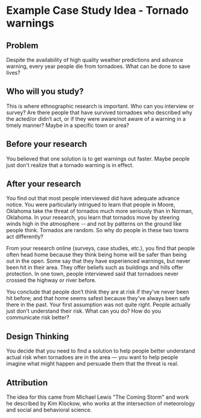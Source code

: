 # Example Case Study Idea - Tornado warnings

## Problem

Despite the availability of high quality weather predictions and advance warning, every year people die from tornadoes. What can be done to save lives?

## Who will you study?

This is where ethnographic research is important. Who can you interview or survey? Are there people that have survived tornadoes who described why the acted/or didn’t act, or if they were aware/not aware of a warning in a timely manner? Maybe in a specific town or area?

## Before your research

You believed that one solution is to get warnings out faster. Maybe people just don't realize that a tornado warning is in effect.

## After your research

You find out that most people interviewed did have adequate advance notice. You were particularly intrigued to learn that people in Moore, Oklahoma take the threat of tornados much more seriously than in Norman, Oklahoma. In your research, you learn that tornados move by steering winds high in the atmosphere -- and not by patterns on the ground like people think. Tornados are random. So why do people in these two towns act differently?

From your research online (surveys, case studies, etc.), you find that people often head home because they think being home will be safer than being out in the open. Some say that they have experienced warnings, but never been hit in their area. They offer beliefs such as buildings and hills offer protection. In one town, people interviewed said that tornadoes never crossed the highway or river before.

You conclude that people don’t think they are at risk if they've never been hit before; and that home seems safest because they've always been safe there in the past. Your first assumption was not quite right. People actually just don't understand their risk. What can you do? How do you communicate risk better?

## Design Thinking

You decide that you need to find a solution to help people better understand actual risk when tornadoes are in the area — you want to help people imagine what might happen and persuade them that the threat is real.

## Attribution

The idea for this came from Michael Lewis "The Coming Storm" and work he described by Kim Klockow, who works at the intersection of meteorology and social and behavioral science.
